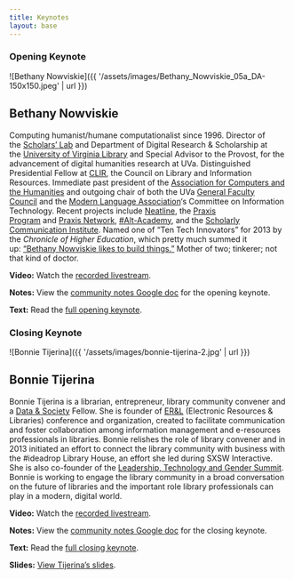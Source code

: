 ```yaml
---
title: Keynotes
layout: base
---
```

### Opening Keynote

![Bethany Nowviskie]({{ '/assets/images/Bethany_Nowviskie_05a_DA-150x150.jpeg' | url }})

Bethany Nowviskie
-----------------

Computing humanist/humane computationalist since 1996. Director of the [Scholars’ Lab](http://scholarslab.org/) and Department of Digital Research &amp; Scholarship at the [University of Virginia Library](http://lib.virginia.edu/) and Special Advisor to the Provost, for the advancement of digital humanities research at UVa. Distinguished Presidential Fellow at [CLIR](http://clir.org/), the Council on Library and Information Resources. Immediate past president of the [Association for Computers and the Humanities](http://ach.org/) and outgoing chair of both the UVa [General Faculty Council](http://www.virginia.edu/generalfacultycouncil/) and the [Modern Language Association](http://mla.org/)‘s Committee on Information Technology. Recent projects include [Neatline](http://neatline.org/), the [Praxis Program](http://praxis.scholarslab.org/) and [Praxis Network](http://praxis-network.org/), [#Alt-Academy](http://mediacommons.futureofthebook.org/alt-ac/), and the [Scholarly Communication Institute](http://uvasci.org/). Named one of “Ten Tech Innovators” for 2013 by the _Chronicle of Higher Education_, which pretty much summed it up: [“Bethany Nowviskie likes to build things.”](http://chronicle.com/article/Devising-New-Roles-for/138809/) Mother of two; tinkerer; not that kind of doctor.

**Video:** Watch the [recorded livestream](http://hdl.handle.net/1853/52875).

**Notes:** View the [community notes Google doc](https://docs.google.com/document/d/1T1sHKnhyk2QnZpL7bUWQcn99Dqj6ATv1lfCvLe9G0JE/ "Opening Keynote - community notes") for the opening keynote.

**Text:** Read the [full opening keynote](http://nowviskie.org/2014/johannes-factotum/).

### Closing Keynote

![Bonnie Tijerina]({{ '/assets/images/bonnie-tijerina-2.jpg' | url }})

Bonnie Tijerina
---------------

Bonnie Tijerina is a librarian, entrepreneur, library community convener and a [Data & Society](http://www.datasociety.net/) Fellow. She is founder of [ER&L](http://www.electroniclibrarian.com/) (Electronic Resources & Libraries) conference and organization, created to facilitate communication and foster collaboration among information management and e-resources professionals in libraries. Bonnie relishes the role of library convener and in 2013 initiated an effort to connect the library community with business with the #ideadrop Library House, an effort she led during SXSW Interactive. She is also co-founder of the [Leadership, Technology and Gender Summit](http://www.ltgsummit.org/). Bonnie is working to engage the library community in a broad conversation on the future of libraries and the important role library professionals can play in a modern, digital world.

**Video:** Watch the [recorded livestream](http://hdl.handle.net/1853/52813).

**Notes:** View the [community notes Google doc](https://docs.google.com/document/d/1-BwxvqWDJoZcplu9FetdAjHJv1h0fzUEgbXIj5FLLks/ "Closing Keynote - community notes") for the closing keynote.

**Text:** Read the [full closing keynote](http://bonnietijerina.com/?p=128).

**Slides:** [View Tijerina’s slides](http://www.slideshare.net/DLFCLIR/dlf-bonnie-tijerina-keynote).